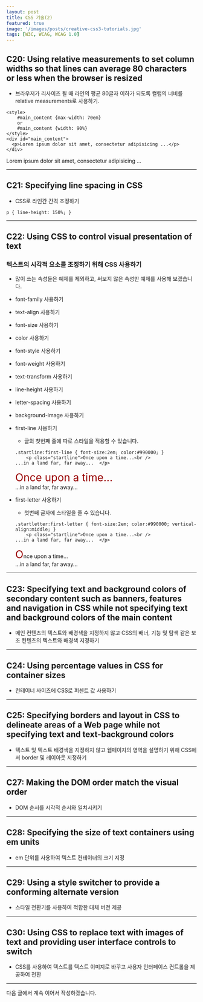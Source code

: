 ```yaml
---
layout: post
title: CSS 기술(2)
featured: true
image: '/images/posts/creative-css3-tutorials.jpg'
tags: [W3C, WCAG, WCAG 1.0]
---
```


## C20: Using relative measurements to set column widths so that lines can average 80 characters or less when the browser is resized
- 브라우저가 리사이즈 될 때 라인의 평균 80글자 이하가 되도록 컬럼의 너비를 relative measurements로 사용하기.

```
<style>
	#main_content {max-width: 70em}
	or
	#main_content {width: 90%}
</style>
<div id="main_content"> 
  <p>Lorem ipsum dolor sit amet, consectetur adipisicing ...</p>
</div>
```

<style>
	#main_content {max-width: 70em}
</style>
<div id="main_content"> 
  <p>Lorem ipsum dolor sit amet, consectetur adipisicing ...</p>
</div>

---
## C21: Specifying line spacing in CSS
- CSS로 라인간 간격 조정하기

```
p { line-height: 150%; }
```

---
## C22: Using CSS to control visual presentation of text
### 텍스트의 시각적 요소를 조정하기 위해 CSS 사용하기
- 많이 쓰는 속성들은 예제를 제외하고, 써보지 않은 속성만 예제를 사용해 보겠습니다.

- font-family 사용하기
- text-align 사용하기
- font-size 사용하기
- color 사용하기
- font-style 사용하기
- font-weight 사용하기
- text-transform 사용하기
- line-height 사용하기
- letter-spacing 사용하기
- background-image 사용하기
- first-line 사용하기
	- 글의 첫번째 줄에 따로 스타일을 적용할 수 있습니다.
	
	```
	.startline:first-line { font-size:2em; color:#990000; }
		<p class="startline">Once upon a time...<br />
	...in a land far, far away...  </p>  
	```
	
	<style>
		.startline:first-line { font-size:2em; color:#990000; }
	</style>
	<p class="startline">Once upon a time...<br />
	...in a land far, far away...  </p>  
- first-letter 사용하기
	- 첫번째 글자에 스타일을 줄 수 있습니다.
	```
	.startletter:first-letter { font-size:2em; color:#990000; vertical-align:middle; }
		<p class="startline">Once upon a time...<br />
	...in a land far, far away...  </p>  
	```
	
	<style>
	.startletter:first-letter { font-size:2em; color:#990000; }
	</style>
	<p class="startletter">Once upon a time...<br />
	...in a land far, far away...  </p> 


---
## C23: Specifying text and background colors of secondary content such as banners, features and navigation in CSS while not specifying text and background colors of the main content
- 메인 컨텐츠의 텍스트와 배경색을 지정하지 않고 CSS의 배너, 기능 및 탐색 같은 보조 컨텐츠의 텍스트와 배경색 지정하기

---
## C24: Using percentage values in CSS for container sizes
- 컨테이너 사이즈에 CSS로 퍼센트 값 사용하기

---
## C25: Specifying borders and layout in CSS to delineate areas of a Web page while not specifying text and text-background colors
- 텍스트 및 텍스트 배경색을 지정하지 않고 웹페이지의 영역을 설명하기 위해 CSS에서 border 및 레이아웃 지정하기

---
## C27: Making the DOM order match the visual order
- DOM 순서를 시각적 순서와 일치시키기

---
## C28: Specifying the size of text containers using em units
- em 단위를 사용하여 텍스트 컨테이너의 크기 지정

---
## C29: Using a style switcher to provide a conforming alternate version
- 스타일 전환기를 사용하여 적합한 대체 버전 제공

---
## C30: Using CSS to replace text with images of text and providing user interface controls to switch
- CSS를 사용하여 텍스트를 텍스트 이미지로 바꾸고 사용자 인터페이스 컨트롤을 제공하여 전환

---

다음 글에서 계속 이어서 작성하겠습니다.
